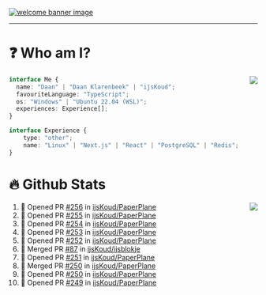 <h1 align="center" style="display:none;"></h1>

<a href="https://ijskoud.dev/"><img src="https://cdn.ijskoud.dev/files/IIcds5oPKl.png" alt="welcome banner image" /></a>

---

# ❓ Who am I?

<img align="right" src="http://gh-stats.ijskoud.dev/api/top-langs?username=ijsKoud&cache_seconds=1800&layout=compact&hide_border=true&hide_rank=true&show_icons=true&theme=dark&title_color=ffffff&hide_border=true&locale=en" />

```typescript
interface Me {
  name: "Daan" | "Daan Klarenbeek" | "ijsKoud";
  favouriteLanguage: "TypeScript";
  os: "Windows" | "Ubuntu 22.04 (WSL)";
  experiences: Experience[];
}

interface Experience {
    type: "other";
    name: "Linux" | "Next.js" | "React" | "PostgreSQL" | "Redis";
}
```

# 🔥 Github Stats

<img align="right" src="http://gh-stats.ijskoud.dev/api? username=ijsKoud&cache_seconds=1800&hide_border=true&hide_rank=true&show_icons=true&theme=dark&title_color=ffffff&hide_border=true&locale=en">

<!--START_SECTION:activity-->
1. 💪 Opened PR [#256](https://github.com/ijsKoud/PaperPlane/pull/256) in [ijsKoud/PaperPlane](https://github.com/ijsKoud/PaperPlane)
2. 💪 Opened PR [#255](https://github.com/ijsKoud/PaperPlane/pull/255) in [ijsKoud/PaperPlane](https://github.com/ijsKoud/PaperPlane)
3. 💪 Opened PR [#254](https://github.com/ijsKoud/PaperPlane/pull/254) in [ijsKoud/PaperPlane](https://github.com/ijsKoud/PaperPlane)
4. 💪 Opened PR [#253](https://github.com/ijsKoud/PaperPlane/pull/253) in [ijsKoud/PaperPlane](https://github.com/ijsKoud/PaperPlane)
5. 💪 Opened PR [#252](https://github.com/ijsKoud/PaperPlane/pull/252) in [ijsKoud/PaperPlane](https://github.com/ijsKoud/PaperPlane)
6. 🎉 Merged PR [#87](https://github.com/ijsKoud/ijsblokje/pull/87) in [ijsKoud/ijsblokje](https://github.com/ijsKoud/ijsblokje)
7. 💪 Opened PR [#251](https://github.com/ijsKoud/PaperPlane/pull/251) in [ijsKoud/PaperPlane](https://github.com/ijsKoud/PaperPlane)
8. 🎉 Merged PR [#250](https://github.com/ijsKoud/PaperPlane/pull/250) in [ijsKoud/PaperPlane](https://github.com/ijsKoud/PaperPlane)
9. 💪 Opened PR [#250](https://github.com/ijsKoud/PaperPlane/pull/250) in [ijsKoud/PaperPlane](https://github.com/ijsKoud/PaperPlane)
10. 💪 Opened PR [#249](https://github.com/ijsKoud/PaperPlane/pull/249) in [ijsKoud/PaperPlane](https://github.com/ijsKoud/PaperPlane)
<!--END_SECTION:activity-->

<h1 align="center" style="display:none;"></h1>
